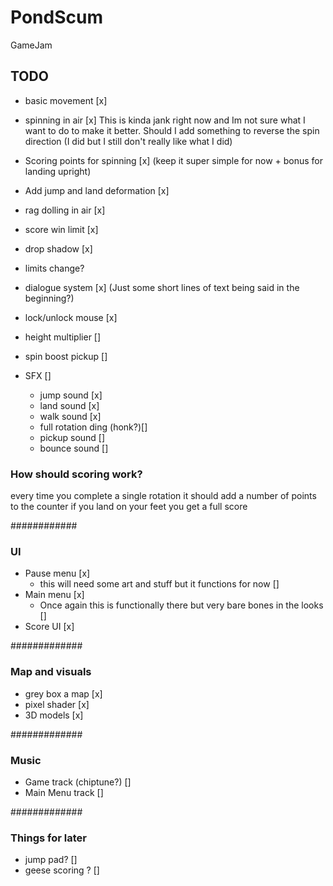 # PondScum
 GameJam

## TODO
- basic movement [x]
- spinning in air [x]
       This is kinda jank right now and Im not sure what I want to do to make it better. Should I add something to reverse the spin direction (I did but I still don't really like what I did)
- Scoring points for spinning [x] (keep it super simple for now + bonus for landing upright)
- Add jump and land deformation [x]
- rag dolling in air [x]

- score win limit [x]
- drop shadow [x]
- limits change?
- dialogue system [x] (Just some short lines of text being said in the beginning?)
- lock/unlock mouse [x]
- height multiplier []
- spin boost pickup []
- SFX []
     - jump sound [x]
     - land sound [x]
     - walk sound [x]
     - full rotation ding (honk?)[]
     - pickup sound []
     - bounce sound []

### How should scoring work?
every time you complete a single rotation it should add a number of points to the counter
if you land on your feet you get a full score

############
### UI
 - Pause menu [x]
     - this will need some art and stuff but it functions for now []
 - Main menu [x]
      - Once again this is functionally there but very bare bones in the looks []
 - Score UI [x]
 
#############
### Map and visuals
- grey box a map [x]
- pixel shader [x]
- 3D models [x]

#############
### Music
- Game track (chiptune?) []
- Main Menu track []

#############
### Things for later
- jump pad? []
- geese scoring ? []
